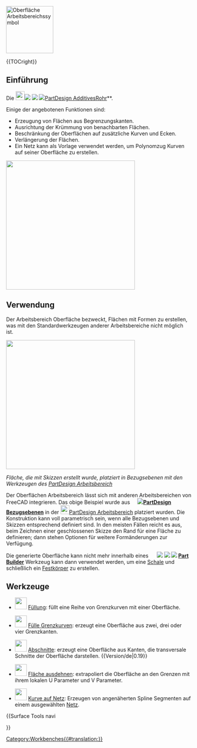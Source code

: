 




<img alt="Oberfläche Arbeitsbereichssymbol" src=images/Workbench_Surface.svg  style="width:128px;">


{{TOCright}}

## Einführung

Die <img alt="" src=images/Workbench_Surface.svg  style="width:24px;"><img src=images/Part_Builder.svg style="width:Arbeitsbereich Oberfläche](Surface_Workbench/de.md) bietet Werkzeuge zum Erstellen und Ändern einfacher [NURBS Oberflächen](https://en.wikipedia.org/wiki/Non-uniform_rational_B-spline). Diese Werkzeuge haben eine ähnliche Funktionalität wie das **[16px"> <img src=images/PartDesign_AdditiveLoft.svg style="width:Part Ersteller](Part_Builder/de.md)** Werkzeug wenn die **Fläche aus Kanten** Option verwendet wird. Im Gegensatz zu diesem Werkzeug sind die Werkzeuge des Arbeitsbereichs Oberfläche jedoch parametrisch und bieten zusätzliche Optionen. In dieser Hinsicht ähneln die Werkzeuge in diesem Arbeitsbereich Funktionen wie **[16px"> <img src=images/PartDesign_AdditivePipe.svg style="width:PartDesign AdditiveAusformung](PartDesign_AdditiveLoft/de.md)** und **[16px">[PartDesign AdditivesRohr](PartDesign_AdditivePipe/de.md)**.

Einige der angebotenen Funktionen sind:

-   Erzeugung von Flächen aus Begrenzungskanten.
-   Ausrichtung der Krümmung von benachbarten Flächen.
-   Beschränkung der Oberflächen auf zusätzliche Kurven und Ecken.
-   Verlängerung der Flächen.
-   Ein Netz kann als Vorlage verwendet werden, um Polynomzug Kurven auf seiner Oberfläche zu erstellen.

<img alt="" src=images/Surface_example.png  style="width:350px;">

## Verwendung

Der Arbeitsbereich Oberfläche bezweckt, Flächen mit Formen zu erstellen, was mit den Standardwerkzeugen anderer Arbeitsbereiche nicht möglich ist.

<img alt="" src=images/Toy_Duck.png  style="width:350px;">


*Fläche, die mit Skizzen erstellt wurde, platziert in Bezugsebenen mit den Werkzeugen des [PartDesign Arbeitsbereich](PartDesign_Workbench/de.md)*

Der Oberflächen Arbeitsbereich lässt sich mit anderen Arbeitsbereichen von FreeCAD integrieren. Das obige Beispiel wurde aus **<img src=images/Sketcher_NewSketch.svg style="width:16px"><img src=images/PartDesign_Plane.svg style="width:Skizzen](Sketch/de.md)** erstellt, die auf **[16px">[PartDesign Bezugsebenen](PartDesign_Plane/de.md)** in der <img alt="" src=images/Workbench_PartDesign.svg  style="width:24px;">[PartDesign Arbeitsbereich](PartDesign_Workbench/de.md) platziert wurden. Die Konstruktion kann voll parametrisch sein, wenn alle Bezugsebenen und Skizzen entsprechend definiert sind. In den meisten Fällen reicht es aus, beim Zeichnen einer geschlossenen Skizze den Rand für eine Fläche zu definieren; dann stehen Optionen für weitere Formänderungen zur Verfügung.

Die generierte Oberfläche kann nicht mehr innerhalb eines **<img src=images/PartDesign_Body.svg style="width:16px"> <img src=images/Std_Part.svg style="width:PartDesign Körper](PartDesign_Body/de.md)** platziert werden. Jedoch kann die generierte Oberfläche in einem **[16px"> <img src=images/PartDesign_Body.svg style="width:Std Part](Std_Part/de.md)** zusammen mit dem zugehörigen **[16px"> <img src=images/Part_Builder.svg style="width:Körper](PartDesign_Body/de.md)** enthalten sein, der die Bezugsebenen und Skizzen enthält. Das nicht-parametrische **[16px"> [Part Builder](Part_Builder/de.md)** Werkzeug kann dann verwendet werden, um eine [Schale](Glossar#Shell/de.md) und schließlich ein [Festkörper](Glossar#Solid/de.md) zu erstellen.

## Werkzeuge

-   <img alt="" src=images/Surface_Filling.svg  style="width:32px;"> [Füllung](Surface_Filling/de.md): füllt eine Reihe von Grenzkurven mit einer Oberfläche.

-   <img alt="" src=images/Surface_GeomFillSurface.svg  style="width:32px;"> [Fülle Grenzkurven](Surface_GeomFillSurface/de.md): erzeugt eine Oberfläche aus zwei, drei oder vier Grenzkanten.

-   <img alt="" src=images/Surface_Sections.svg  style="width:32px;"> [Abschnitte](Surface_Sections/de.md): erzeugt eine Oberfläche aus Kanten, die transversale Schnitte der Oberfläche darstellen. {{Version/de|0.19}}

-   <img alt="" src=images/Surface_ExtendFace.svg  style="width:32px;"> [Fläche ausdehnen](Surface_ExtendFace/de.md): extrapoliert die Oberfläche an den Grenzen mit ihrem lokalen U Parameter und V Parameter.

-   <img alt="" src=images/Surface_CurveOnMesh.svg  style="width:32px;"> [Kurve auf Netz](Surface_CurveOnMesh/de.md): Erzeugen von angenäherten Spline Segmenten auf einem ausgewählten [Netz](Mesh_Workbench/de.md).





{{Surface Tools navi

}} 

[Category:Workbenches{{\#translation:}}](Category:Workbenches.md)
